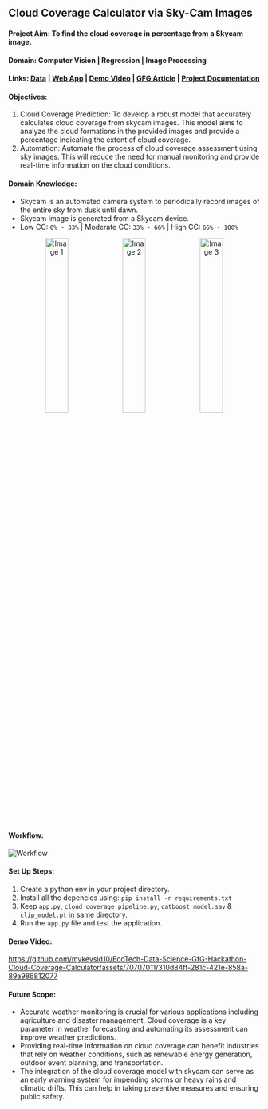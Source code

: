 ## Cloud Coverage Calculator via Sky-Cam Images

#### Project Aim: To find the cloud coverage in percentage from a Skycam image.

#### Domain: Computer Vision | Regression | Image Processing

#### Links: [Data](https://www.allskycam.com/)  |  [Web App](https://huggingface.co/spaces/mykeysid10/gradio-cloud-coverage)  |  [Demo Video](https://www.youtube.com/watch?v=b8qGr6CowWs)  |  [GFG Article](https://www.geeksforgeeks.org/skycam-images-based-cloud-coverage-prediction-via-computer-vision-machine-learning/)  |  [Project Documentation](https://github.com/mykeysid10/EcoTech-Data-Science-GfG-Hackathon-Cloud-Coverage-Calculator/blob/main/Project_Documentation.pdf)

#### Objectives:
1. Cloud Coverage Prediction: To develop a robust model that accurately calculates cloud coverage from skycam images. This model aims to analyze the cloud formations in the provided images and provide a percentage indicating the extent of cloud coverage.
2. Automation: Automate the process of cloud coverage assessment using sky images. This will reduce the need for manual monitoring and provide real-time information on the cloud conditions.

#### Domain Knowledge: 
- Skycam is an automated camera system to periodically record images of the entire sky from dusk until dawn.
- Skycam Image is generated from a Skycam device.
- Low CC: `0% - 33%` | Moderate CC: `33% - 66%` | High CC: `66% - 100%`

<div align="center">
  <img src="https://raw.githubusercontent.com/mykeysid10/EcoTech-Data-Science-GfG-Hackathon-Cloud-Coverage-Calculator/main/Sample_UI_Test_Set/low/20160826164000.raw.jpg" width="30%" alt="Image 1">
  <img src="https://raw.githubusercontent.com/mykeysid10/EcoTech-Data-Science-GfG-Hackathon-Cloud-Coverage-Calculator/main/Sample_UI_Test_Set/moderate/20160304123000.raw.jpg" width="30%" alt="Image 2">
  <img src="https://raw.githubusercontent.com/mykeysid10/EcoTech-Data-Science-GfG-Hackathon-Cloud-Coverage-Calculator/main/Sample_UI_Test_Set/high/20210705150000.raw.jpg" width="30%" alt="Image 3">
</div>

#### Workflow: 

![Workflow](https://raw.githubusercontent.com/mykeysid10/EcoTech-Data-Science-GfG-Hackathon-Cloud-Coverage-Calculator/main/Images/System_Architecture.png)

#### Set Up Steps:

1. Create a python env in your project directory.
2. Install all the depencies using: `pip install -r requirements.txt`
3. Keep `app.py`, `cloud_coverage_pipeline.py`, `catboost_model.sav` & `clip_model.pt` in same directory.
4. Run the `app.py` file and test the application.

#### Demo Video: 

https://github.com/mykeysid10/EcoTech-Data-Science-GfG-Hackathon-Cloud-Coverage-Calculator/assets/70707011/310d84ff-281c-421e-858a-89a986812077

#### Future Scope:
- Accurate weather monitoring is crucial for various applications including agriculture and disaster management. Cloud coverage is a key parameter in weather forecasting and automating its assessment can improve weather predictions.
- Providing real-time information on cloud coverage can benefit industries that rely on weather conditions, such as renewable energy generation, outdoor event planning, and transportation.
- The integration of the cloud coverage model with skycam can serve as an early warning system for impending storms or heavy rains and climatic drifts. This can help in taking preventive measures and ensuring public safety.
